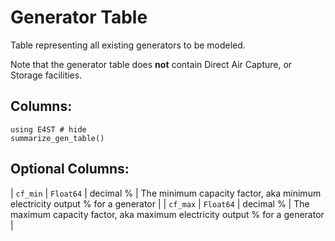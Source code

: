 Generator Table
===============
Table representing all existing generators to be modeled.

Note that the generator table does **not** contain Direct Air Capture, or Storage facilities.

## Columns:

```@example
using E4ST # hide
summarize_gen_table()
```


## Optional Columns: 
| `cf_min` | `Float64` | decimal % | The minimum capacity factor, aka minimum electricity output % for a generator |
| `cf_max` | `Float64` | decimal % | The maximum capacity factor, aka maximum electricity output % for a generator |

